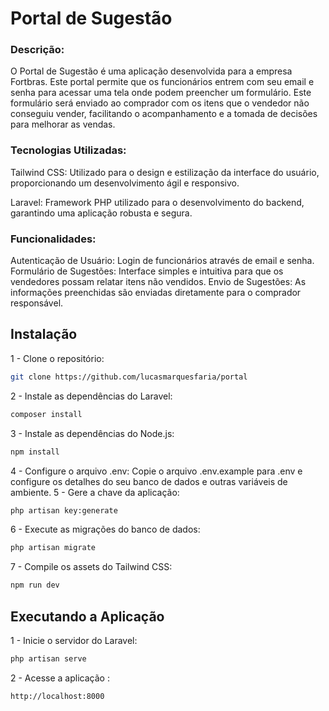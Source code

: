 # Portal de Sugestão

### Descrição:
O Portal de Sugestão é uma aplicação desenvolvida para a empresa Fortbras. Este portal permite que os funcionários entrem com seu email e senha para acessar uma tela onde podem preencher um formulário. Este formulário será enviado ao comprador com os itens que o vendedor não conseguiu vender, facilitando o acompanhamento e a tomada de decisões para melhorar as vendas.

### Tecnologias Utilizadas:

Tailwind CSS: Utilizado para o design e estilização da interface do usuário, proporcionando um desenvolvimento ágil e responsivo.

Laravel: Framework PHP utilizado para o desenvolvimento do backend, garantindo uma aplicação robusta e segura.

### Funcionalidades:
Autenticação de Usuário: Login de funcionários através de email e senha.
Formulário de Sugestões: Interface simples e intuitiva para que os vendedores possam relatar itens não vendidos.
Envio de Sugestões: As informações preenchidas são enviadas diretamente para o comprador responsável.


## Instalação

1 - Clone o repositório:
```bash
git clone https://github.com/lucasmarquesfaria/portal
```
2 - Instale as dependências do Laravel:
```bash
composer install
```    
3 - Instale as dependências do Node.js:
```bash
npm install
```
4 - Configure o arquivo .env:
Copie o arquivo .env.example para .env e configure os detalhes do seu banco de dados e outras variáveis de ambiente.
5 - Gere a chave da aplicação:
```bash
php artisan key:generate
```
6 - Execute as migrações do banco de dados:
```bash
php artisan migrate
```
7 - Compile os assets do Tailwind CSS:
```bash
npm run dev
```
## Executando a Aplicação

1 - Inicie o servidor do Laravel:
```bash
php artisan serve
```
2 - Acesse a aplicação :
```bash
http://localhost:8000
```
